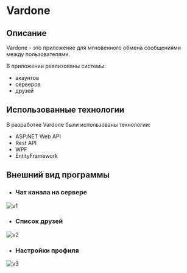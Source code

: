 <!--<picture>
  <source media="(prefers-color-scheme: dark)" srcset="https://github.com/XxAZAZIKxX/Project-Vardone/assets/50146922/aaf059ba-39b4-4502-b830-48f394697419">
  <source media="(prefers-color-scheme: light)" srcset="">
  <img>
</picture>-->

# Vardone
## Описание
Vardone - это приложение для мгновенного обмена сообщениями между пользователями.

В приложении реализованы системы:
- акаунтов
- серверов
- друзей

## Использованные технологии
В разработке Vardone были использованы технологии:
- ASP.NET Web API
- Rest API
- WPF
- EntityFramework

## Внешний вид программы
- ### Чат канала на сервере
![v1](https://github.com/XxAZAZIKxX/Project-Vardone/assets/50146922/5e5cdf7f-d1b8-455d-ba3a-517c9c50bc4d)
- ### Список друзей
![v2](https://github.com/XxAZAZIKxX/Project-Vardone/assets/50146922/7af49cde-d817-4ae5-9b91-4e3121d66d41)
- ### Настройки профиля
![v3](https://github.com/XxAZAZIKxX/Project-Vardone/assets/50146922/41d57bbe-9e87-4d73-b2f2-17ea72c9514b)
